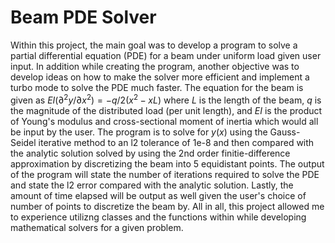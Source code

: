 # Beam PDE Solver

Within this project, the main goal was to develop a program to solve a partial differential equation (PDE) for a beam under uniform load given user input. In addition while creating the program, another objective was to develop ideas on how to make the solver more efficient and implement a turbo mode to solve the PDE much faster. The equation for the beam is given as $EI(∂^2y/∂x^2) = -q/2(x^2-xL)$ where $L$ is the length of the beam, $q$ is the magnitude of the distributed load (per unit length), and $EI$ is the product of Young's modulus and cross-sectional moment of inertia which would all be input by the user. The program is to solve for $y(x)$ using the Gauss-Seidel iterative method to an l2 tolerance of 1e-8 and then compared with the analytic solution solved by using the 2nd order finitie-difference approximation by discretizing the beam into 5 equidistant points. The output of the program will state the number of iterations required to solve the PDE and state the l2 error compared with the analytic solution. Lastly, the amount of time elapsed will be output as well given the user's choice of number of points to discretize the beam by. All in all, this project allowed me to experience utilizng classes and the functions within while developing mathematical solvers for a given problem.
